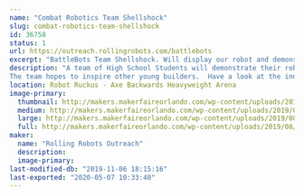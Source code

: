 ```yaml
---
name: "Combat Robotics Team Shellshock"
slug: combat-robotics-team-shellshock
id: 36758
status: 1
url: https://outreach.rollingrobots.com/battlebots
excerpt: "BattleBots Team Shellshock. Will display our robot and demonstrate its turtle power in the battle box."
description: "A team of High School Students will demonstrate their robot Shellshock.  The team participated in BattleBots 2019 and was featured in episode 7.
The team hopes to inspire other young builders.  Have a look at the inner workings of a full body spinner robot with a turtle theme."
location: Robot Ruckus - Axe Backwards Heavyweight Arena
image-primary:
  thumbnail: http://makers.makerfaireorlando.com/wp-content/uploads/2019/08/TeamShellshock-150x150.jpg
  medium: http://makers.makerfaireorlando.com/wp-content/uploads/2019/08/TeamShellshock-300x200.jpg
  large: http://makers.makerfaireorlando.com/wp-content/uploads/2019/08/TeamShellshock-1024x683.jpg
  full: http://makers.makerfaireorlando.com/wp-content/uploads/2019/08/TeamShellshock.jpg
maker:
  name: "Rolling Robots Outreach"
  description:
  image-primary: 
last-modified-db: "2019-11-06 18:15:16"
last-exported: "2020-05-07 10:33:40"
---
```

